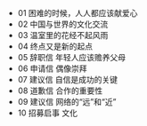 - 01 困难的时候，人人都应该献爱心
- 02 中国与世界的文化交流
- 03 温室里的花经不起风雨
- 04 终点又是新的起点
- 05 辞职信
  年轻人应该赡养父母
- 06 申请信
  偶像崇拜
- 07 建议信
  自信是成功的关键
- 08 道歉信
  合作的重要性
- 09 建议信
  网络的“远”和“近”
- 10  招募启事
  文化
